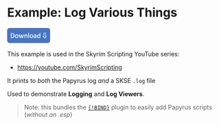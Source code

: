 # Example: Log Various Things

<a 
    title="Download Example Log Various Things Mod - Install in your Mod Manager"
    href="https://github.com/SkyrimScripting/Example_Log_Container_Changes/releases/latest/download/LogVariousThings.7z">
    <img
        alt="Download Example Log Various Things Mo - Install in your Mod Manager"
        src="https://raw.githubusercontent.com/SkyrimScripting/Download/main/DownloadButton_256.png"
        width="100"
        />
</a>

This example is used in the Skyrim Scripting YouTube series:
- https://youtube.com/SkyrimScripting

It prints to _both_ the Papyrus log _and_ a SKSE `.log` file

Used to demonstrate **Logging** and **Log Viewers**.

> Note: this bundles the [`{!BIND}`](https://github.com/SkyrimScripting/BIND) plugin to easily add Papyrus scripts (_without an .esp_)

